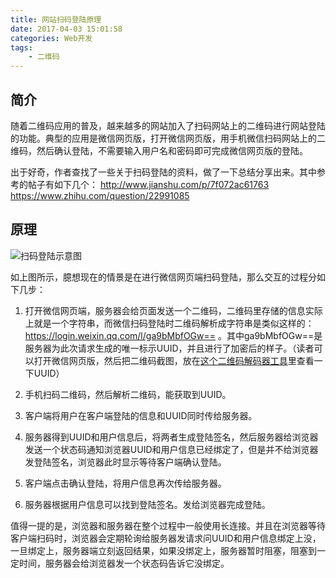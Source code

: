 ```yaml
---
title: 网站扫码登陆原理
date: 2017-04-03 15:01:58
categories: Web开发
tags: 
    - 二维码
---
```


## 简介

随着二维码应用的普及，越来越多的网站加入了扫码网站上的二维码进行网站登陆的功能。典型的应用是微信网页版，打开微信网页版，用手机微信扫码网站上的二维码，然后确认登陆，不需要输入用户名和密码即可完成微信网页版的登陆。

出于好奇，作者查找了一些关于扫码登陆的资料，做了一下总结分享出来。其中参考的帖子有如下几个：
http://www.jianshu.com/p/7f072ac61763
https://www.zhihu.com/question/22991085

## 原理

![扫码登陆示意图](/images/201704/扫码登陆示意图.png)

如上图所示，臆想现在的情景是在进行微信网页端扫码登陆，那么交互的过程分如下几步：

  1. 打开微信网页端，服务器会给页面发送一个二维码，二维码里存储的信息实际上就是一个字符串，而微信扫码登陆时二维码解析成字符串是类似这样的：https://login.weixin.qq.com/l/ga9bMbfOGw== 。其中ga9bMbfOGw==是服务器为此次请求生成的唯一标示UUID，并且进行了加密后的样子。（读者可以打开微信网页版，然后把二维码截图，放在[这个二维码解码器工具](http://jiema.wwei.cn/)里查看一下UUID）

  2. 手机扫码二维码，然后解析二维码，能获取到UUID。

  3. 客户端将用户在客户端登陆的信息和UUID同时传给服务器。

  4. 服务器得到UUID和用户信息后，将两者生成登陆签名，然后服务器给浏览器发送一个状态码通知浏览器UUID和用户信息已经绑定了，但是并不给浏览器发登陆签名，浏览器此时显示等待客户端确认登陆。

  5. 客户端点击确认登陆，将用户信息再次传给服务器。

  6. 服务器根据用户信息可以找到登陆签名。发给浏览器完成登陆。

值得一提的是，浏览器和服务器在整个过程中一般使用长连接。并且在浏览器等待客户端扫码时，浏览器会定期轮询给服务器发请求问UUID和用户信息绑定上没，一旦绑定上，服务器端立刻返回结果，如果没绑定上，服务器暂时阻塞，阻塞到一定时间，服务器会给浏览器发一个状态码告诉它没绑定。


  